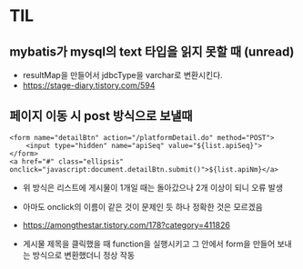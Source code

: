 # TIL

## mybatis가 mysql의 text 타입을 읽지 못할 때 (unread)
- resultMap을 만들어서 jdbcType을 varchar로 변환시킨다.
- https://stage-diary.tistory.com/594

## 페이지 이동 시 post 방식으로 보낼때
```
<form name="detailBtn" action="/platformDetail.do" method="POST">
	<input type="hidden" name="apiSeq" value="${list.apiSeq}">
</form>
<a href="#" class="ellipsis" onclick="javascript:document.detailBtn.submit()">${list.apiNm}</a>
```
- 위 방식은 리스트에 게시물이 1개일 때는 돌아갔으나 2개 이상이 되니 오류 발생
- 아마도 onclick의 이름이 같은 것이 문제인 듯 하나 정확한 것은 모르겠음

- https://amongthestar.tistory.com/178?category=411826
- 게시물 제목을 클릭했을 때 function을 실행시키고 그 안에서 form을 만들어 보내는 방식으로 변환했더니 정상 작동
